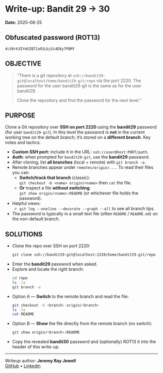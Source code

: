 # Write-up: Bandit 29 → 30
**Date:** 2025-08-25

## Obfuscated password (ROT13) 
`dc30rk3IYm5ZQT1a91LbjGi4D8y7PQMY`

## OBJECTIVE
> "There is a git repository at `ssh://bandit29-git@localhost/home/bandit29-git/repo` via the port 2220. The password for the user bandit29-git is the same as for the user bandit29.
>
> Clone the repository and find the password for the next level."

## PURPOSE

Clone a Git repository over **SSH on port 2220** using the **bandit29** password (for user `bandit29-git`). In this level the password is **not** in the current working tree on the default branch; it’s stored on a **different branch**. Key notes and tactics:

- **Custom SSH port:** include it in the URL: `ssh://user@host:PORT/path`.
- **Auth:** when prompted for `bandit29-git`, use the **bandit29** password.
- After cloning, list **all branches** (local + remote) with `git branch -a`.
- Remote branches appear under `remotes/origin/...`. To read their files you can:
  - **Switch/track that branch** (classic):  
    `git checkout -b <name> origin/<name>` then `cat` the file.
  - **Or** inspect a file **without switching**:  
    `git show origin/<name>:README` (or whichever file holds the password).
- Helpful views:
  - `git log --oneline --decorate --graph --all` to see all branch tips.
- The password is typically in a small text file (often `README` / `README.md`) on the non-default branch.

## SOLUTIONS
- Clone the repo over SSH on port 2220:
  ```bash
  git clone ssh://bandit29-git@localhost:2220/home/bandit29-git/repo
  ```
- Enter the **bandit29** password when asked.
- Explore and locate the right branch:
  ```bash
  cd repo
  ls -la
  git branch -a
  ```
- Option A — **Switch** to the remote branch and read the file:
  ```bash
  git checkout -b <branch> origin/<branch>
  ls -la
  cat README
  ```
- Option B — **Show** the file directly from the remote branch (no switch):
  ```bash
  git show origin/<branch>:README
  ```
- Copy the revealed **bandit30** password and (optionally) ROT13 it into the header of this write-up.

---

Writeup author: **Jeremy Ray Jewell**  
[GitHub](https://github.com/jeremyrayjewell) • [LinkedIn](https://www.linkedin.com/in/jeremyrayjewell)

